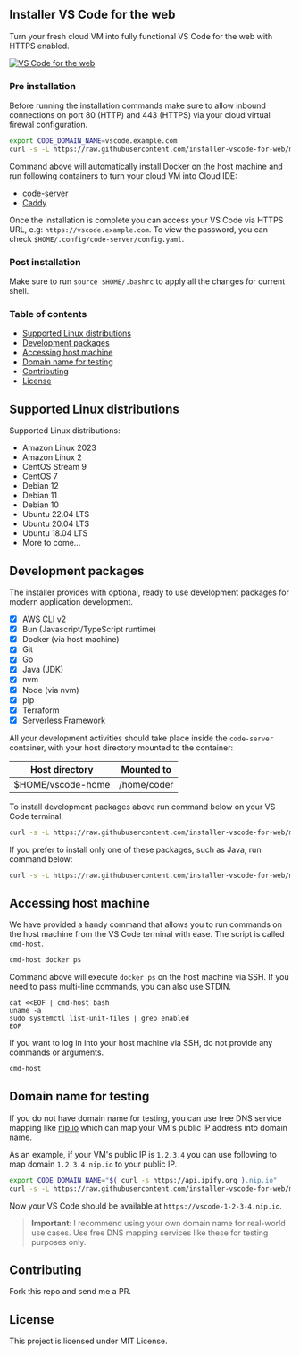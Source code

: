 ## Installer VS Code for the web

Turn your fresh cloud VM into fully functional VS Code for the web with HTTPS enabled.

[![VS Code for the web](https://github-production-user-asset-6210df.s3.amazonaws.com/469847/275779903-a1b52a3a-6dd7-4b6a-a754-3071fb662ac5.jpg)](https://github-production-user-asset-6210df.s3.amazonaws.com/469847/275777169-60a3fe97-3296-479a-a772-4c0649ff794b.png)

### Pre installation

Before running the installation commands make sure to allow inbound connections on port 80 (HTTP) and 443 (HTTPS) via your cloud virtual firewal configuration.

```sh
export CODE_DOMAIN_NAME=vscode.example.com
curl -s -L https://raw.githubusercontent.com/installer-vscode-for-web/main/install.sh | bash -s -- --core
```

Command above will automatically install Docker on the host machine and run following containers to turn your cloud VM into Cloud IDE:

- [code-server](https://github.com/coder/code-server)
- [Caddy](https://caddyserver.com/)

Once the installation is complete you can access your VS Code via HTTPS URL, e.g: `https://vscode.example.com`. To view the password, you can check `$HOME/.config/code-server/config.yaml`.

### Post installation

Make sure to run `source $HOME/.bashrc` to apply all the changes for current shell.

### Table of contents

- [Supported Linux distributions](#supported-linux-distributions)
- [Development packages](#development-packages)
- [Accessing host machine](#accessing-host-machine)
- [Domain name for testing](#domain-name-for-testing)
- [Contributing](#contributing)
- [License](#license)

## Supported Linux distributions

Supported Linux distributions:

- Amazon Linux 2023
- Amazon Linux 2
- CentOS Stream 9 
- CentOS 7
- Debian 12
- Debian 11
- Debian 10
- Ubuntu 22.04 LTS
- Ubuntu 20.04 LTS
- Ubuntu 18.04 LTS
- More to come...

## Development packages

The installer provides with optional, ready to use development packages for modern application development.

- [x] AWS CLI v2
- [x] Bun (Javascript/TypeScript runtime)
- [x] Docker (via host machine)
- [x] Git
- [x] Go
- [x] Java (JDK)
- [x] nvm
- [x] Node (via nvm)
- [x] pip
- [x] Terraform
- [x] Serverless Framework

All your development activities should take place inside the `code-server` container, with your host directory mounted to the container:

Host directory | Mounted to
---------------|-----------
$HOME/vscode-home | /home/coder

To install development packages above run command below on your VS Code terminal.

```sh
curl -s -L https://raw.githubusercontent.com/installer-vscode-for-web/main/install.sh | bash -s -- --dev-utils
```

If you prefer to install only one of these packages, such as Java, run command below:

```sh
curl -s -L https://raw.githubusercontent.com/installer-vscode-for-web/main/install.sh | bash -s -- --jdk
```

## Accessing host machine

We have provided a handy command that allows you to run commands on the host machine from the VS Code terminal with ease. The script is called `cmd-host`.

```sh
cmd-host docker ps
```

Command above will execute `docker ps` on the host machine via SSH. If you need to pass multi-line commands, you can also use STDIN.

```
cat <<EOF | cmd-host bash
uname -a
sudo systemctl list-unit-files | grep enabled
EOF
```

If you want to log in into your host machine via SSH, do not provide any commands or arguments.

```sh
cmd-host
```

## Domain name for testing

If you do not have domain name for testing, you can use free DNS service mapping like [nip.io](https://nip.io) which can map your VM's public IP address into domain name.

As an example, if your VM's public IP is `1.2.3.4` you can use following to map domain `1.2.3.4.nip.io` to your public IP.

```sh
export CODE_DOMAIN_NAME="$( curl -s https://api.ipify.org ).nip.io"
curl -s -L https://raw.githubusercontent.com/installer-vscode-for-web/main/install.sh | bash -s -- --core
```

Now your VS Code should be available at `https://vscode-1-2-3-4.nip.io`.

> **Important**: I recommend using your own domain name for real-world use cases. Use free DNS mapping services like these for testing purposes only.

## Contributing

Fork this repo and send me a PR.

## License

This project is licensed under MIT License.
